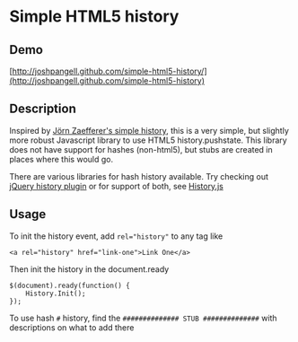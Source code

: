 # Simple HTML5 history

## Demo
[http://joshpangell.github.com/simple-html5-history/](http://joshpangell.github.com/simple-html5-history)

## Description

Inspired by [Jörn Zaefferer's simple history](https://github.com/jzaefferer/simple-history), 
this is a very simple, but slightly more robust Javascript library to use HTML5 history.pushstate.
This library does not have support for hashes (non-html5), but stubs are created in places 
where this would go. 

There are various libraries for hash history available. Try checking out
[jQuery history plugin](http://www.serpere.info/jquery-history-plugin/samples/) or for support
of both, see [History.js](https://github.com/balupton/History.js/)

## Usage

To init the history event, add `rel="history"` to any tag like
	
	<a rel="history" href="link-one">Link One</a>

Then init the history in the document.ready
	
	$(document).ready(function() {
		History.Init();
	});
	
To use hash `#` history, find the `############## STUB ##############` with descriptions on what to add there